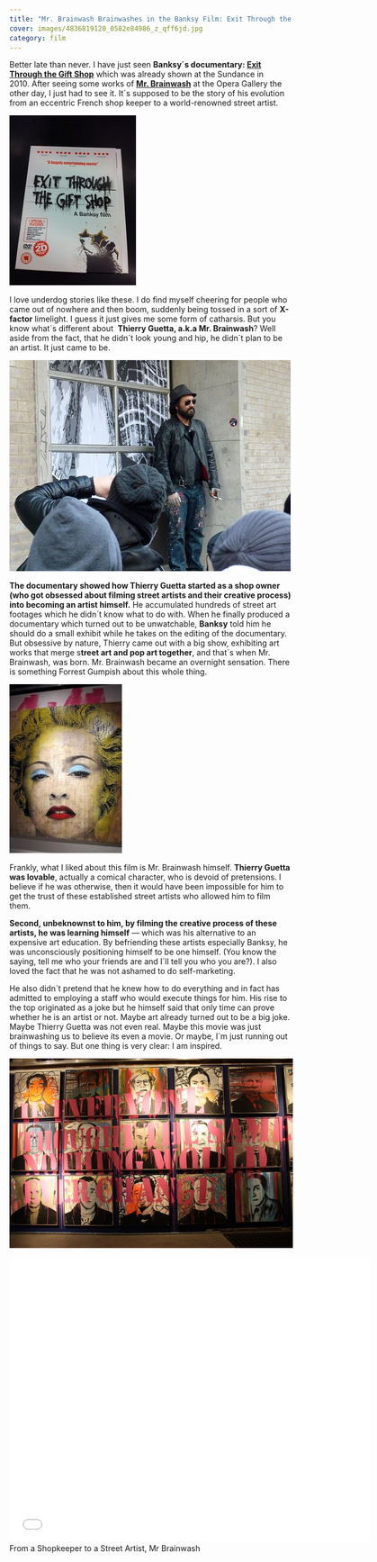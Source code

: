 ```yaml
---
title: "Mr. Brainwash Brainwashes in the Banksy Film: Exit Through the Gift Shop"
cover: images/4836819120_0582e84986_z_qff6jd.jpg
category: film
---
```


Better late than never. I have just seen **Banksy´s documentary: [Exit Through the Gift Shop](http://www.imdb.com/title/tt1587707/ "Exit through the Gift Shop")** which was already shown at the Sundance in 2010. After seeing some works of **[Mr. Brainwash](http://www.mrbrainwash.com/ "Mr Brainwash")** at the Opera Gallery the other day, I just had to see it. It´s supposed to be the story of his evolution from an eccentric French shop keeper to a world-renowned street artist.

![](./images/4947673391_318a5297391_jmkzo8.jpg "Poster. Photo by Spencer Hickman")

I love underdog stories like these. I do find myself cheering for people who came out of nowhere and then boom, suddenly being tossed in a sort of **X-factor** limelight. I guess it just gives me some form of catharsis. But you know what´s different about  **Thierry Guetta, a.k.a Mr. Brainwash**? Well aside from the fact, that he didn´t look young and hip, he didn´t plan to be an artist. It just came to be.

![](./images/4357738541_0dfb37b512_s7v6y0.jpg "Thierry Guetta aka Mr. Brainwash at the Meatpacking District in NYC during his Icons Show in 2010. Photo by [Rich Drogpa")

**The documentary showed how Thierry Guetta started as a shop owner (who got obsessed about filming street artists and their creative process) into becoming an artist himself.** He accumulated hundreds of street art footages which he didn´t know what to do with. When he finally produced a documentary which turned out to be unwatchable, **Banksy** told him he should do a small exhibit while he takes on the editing of the documentary. But obsessive by nature, Thierry came out with a big show, exhibiting art works that merge s**treet art and pop art together**, and that´s when Mr. Brainwash, was born. Mr. Brainwash became an overnight sensation. There is something Forrest Gumpish about this whole thing.

![](./images/4909047741_6ff7507d13_k3jgwd.jpg "Madonna at the Mr. Brainwash´Icon show. Photo by [Wally Gobetz")

Frankly, what I liked about this film is Mr. Brainwash himself. **Thierry Guetta was lovable**, actually a comical character, who is devoid of pretensions. I believe if he was otherwise, then it would have been impossible for him to get the trust of these established street artists who allowed him to film them.

**Second, unbeknownst to him, by filming the creative process of these artists, he was learning himself** — which was his alternative to an expensive art education. By befriending these artists especially Banksy, he was unconsciously positioning himself to be one himself. (You know the saying, tell me who your friends are and I´ll tell you who you are?). I also loved the fact that he was not ashamed to do self-marketing.

He also didn´t pretend that he knew how to do everything and in fact has admitted to employing a staff who would execute things for him. His rise to the top originated as a joke but he himself said that only time can prove whether he is an artist or not. Maybe art already turned out to be a big joke. Maybe Thierry Guetta was not even real. Maybe this movie was just brainwashing us to believe its even a movie. Or maybe, I´m just running out of things to say. But one thing is very clear: I am inspired.

![](./images/4836819120_0582e84986_z_qff6jd.jpg "The Icons by Mr. Brainwash. Photo by Betty Tsang")

<iframe allowfullscreen="" class="youtube-player" frameborder="0" height="505" src="//www.youtube.com/embed/R3u4bSaByHk?wmode=transparent&fs=1&hl=en&modestbranding=1&iv_load_policy=3&showsearch=0&rel=0&theme=dark" title="YouTube video player" type="text/html" width="640"></iframe>

<figcaption>From a Shopkeeper to a Street Artist, Mr Brainwash</figcaption>
